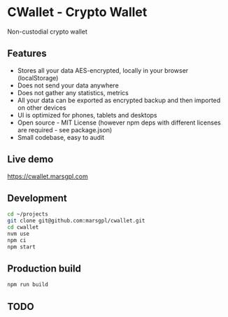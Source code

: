 # CWallet - Crypto Wallet

Non-custodial crypto wallet

## Features

- Stores all your data AES-encrypted, locally in your browser (localStorage)
- Does not send your data anywhere
- Does not gather any statistics, metrics
- All your data can be exported as encrypted backup and then imported on other devices
- UI is optimized for phones, tablets and desktops
- Open source - MIT License (however npm deps with different licenses are required - see package.json)
- Small codebase, easy to audit

## Live demo

<https://cwallet.marsgpl.com>

## Development

```bash
cd ~/projects
git clone git@github.com:marsgpl/cwallet.git
cd cwallet
nvm use
npm ci
npm start
```

## Production build

```bash
npm run build
```

## TODO

